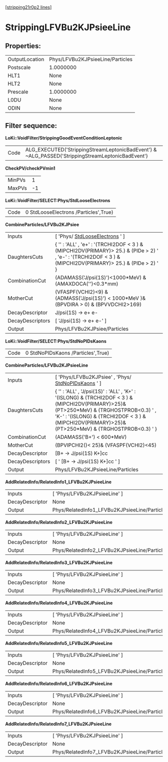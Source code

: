 [[stripping21r0p2 lines]](./stripping21r0p2-index)

# StrippingLFVBu2KJPsieeLine

## Properties:

|                |                                  |
|----------------|----------------------------------|
| OutputLocation | Phys/LFVBu2KJPsieeLine/Particles |
| Postscale      | 1.0000000                        |
| HLT1           | None                             |
| HLT2           | None                             |
| Prescale       | 1.0000000                        |
| L0DU           | None                             |
| ODIN           | None                             |

## Filter sequence:

**LoKi::VoidFilter/StrippingGoodEventConditionLeptonic**

|      |                                                                                                   |
|------|---------------------------------------------------------------------------------------------------|
| Code | ALG_EXECUTED('StrippingStreamLeptonicBadEvent') & \~ALG_PASSED('StrippingStreamLeptonicBadEvent') |

**CheckPV/checkPVmin1**

|        |     |
|--------|-----|
| MinPVs | 1   |
| MaxPVs | -1  |

**LoKi::VoidFilter/SELECT:Phys/StdLooseElectrons**

|      |                                       |
|------|---------------------------------------|
| Code | 0 StdLooseElectrons /Particles',True) |

**CombineParticles/LFVBu2KJPsiee**

|                  |                                                                                                                                                                  |
|------------------|------------------------------------------------------------------------------------------------------------------------------------------------------------------|
| Inputs           | [ 'Phys/ [StdLooseElectrons](./stripping21r0p2-stdlooseelectrons) ' ]                                                                                          |
| DaughtersCuts    | { '' : 'ALL' , 'e+' : '(TRCHI2DOF \< 3 ) & (MIPCHI2DV(PRIMARY)\> 25.) & (PIDe \> 2) ' , 'e-' : '(TRCHI2DOF \< 3 ) & (MIPCHI2DV(PRIMARY)\> 25.) & (PIDe \> 2) ' } |
| CombinationCut   | (ADAMASS('J/psi(1S)')\<1000\*MeV) & (AMAXDOCA('')\<0.3\*mm)                                                                                                      |
| MotherCut        | (VFASPF(VCHI2)\<9) & (ADMASS('J/psi(1S)') \< 1000\*MeV )& (BPVDIRA \> 0) & (BPVVDCHI2\>169)                                                                      |
| DecayDescriptor  | J/psi(1S) -\> e+ e-                                                                                                                                              |
| DecayDescriptors | [ 'J/psi(1S) -\> e+ e-' ]                                                                                                                                      |
| Output           | Phys/LFVBu2KJPsiee/Particles                                                                                                                                     |

**LoKi::VoidFilter/SELECT:Phys/StdNoPIDsKaons**

|      |                                    |
|------|------------------------------------|
| Code | 0 StdNoPIDsKaons /Particles',True) |

**CombineParticles/LFVBu2KJPsieeLine**

|                  |                                                                                                                                                                                                                                                      |
|------------------|------------------------------------------------------------------------------------------------------------------------------------------------------------------------------------------------------------------------------------------------------|
| Inputs           | [ 'Phys/LFVBu2KJPsiee' , 'Phys/ [StdNoPIDsKaons](./stripping21r0p2-stdnopidskaons) ' ]                                                                                                                                                             |
| DaughtersCuts    | { '' : 'ALL' , 'J/psi(1S)' : 'ALL' , 'K+' : '(ISLONG) & (TRCHI2DOF \< 3 ) &(MIPCHI2DV(PRIMARY)\>25)& (PT\>250\*MeV) & (TRGHOSTPROB\<0.3) ' , 'K-' : '(ISLONG) & (TRCHI2DOF \< 3 ) &(MIPCHI2DV(PRIMARY)\>25)& (PT\>250\*MeV) & (TRGHOSTPROB\<0.3) ' } |
| CombinationCut   | (ADAMASS('B+') \< 600\*MeV)                                                                                                                                                                                                                          |
| MotherCut        | (BPVIPCHI2()\< 25)& (VFASPF(VCHI2)\<45)                                                                                                                                                                                                              |
| DecayDescriptor  | [B+ -\> J/psi(1S) K+]cc                                                                                                                                                                                                                            |
| DecayDescriptors | [ ' [B+ -\> J/psi(1S) K+]cc ' ]                                                                                                                                                                                                                  |
| Output           | Phys/LFVBu2KJPsieeLine/Particles                                                                                                                                                                                                                     |

**AddRelatedInfo/RelatedInfo1_LFVBu2KJPsieeLine**

|                 |                                               |
|-----------------|-----------------------------------------------|
| Inputs          | [ 'Phys/LFVBu2KJPsieeLine' ]                |
| DecayDescriptor | None                                          |
| Output          | Phys/RelatedInfo1_LFVBu2KJPsieeLine/Particles |

**AddRelatedInfo/RelatedInfo2_LFVBu2KJPsieeLine**

|                 |                                               |
|-----------------|-----------------------------------------------|
| Inputs          | [ 'Phys/LFVBu2KJPsieeLine' ]                |
| DecayDescriptor | None                                          |
| Output          | Phys/RelatedInfo2_LFVBu2KJPsieeLine/Particles |

**AddRelatedInfo/RelatedInfo3_LFVBu2KJPsieeLine**

|                 |                                               |
|-----------------|-----------------------------------------------|
| Inputs          | [ 'Phys/LFVBu2KJPsieeLine' ]                |
| DecayDescriptor | None                                          |
| Output          | Phys/RelatedInfo3_LFVBu2KJPsieeLine/Particles |

**AddRelatedInfo/RelatedInfo4_LFVBu2KJPsieeLine**

|                 |                                               |
|-----------------|-----------------------------------------------|
| Inputs          | [ 'Phys/LFVBu2KJPsieeLine' ]                |
| DecayDescriptor | None                                          |
| Output          | Phys/RelatedInfo4_LFVBu2KJPsieeLine/Particles |

**AddRelatedInfo/RelatedInfo5_LFVBu2KJPsieeLine**

|                 |                                               |
|-----------------|-----------------------------------------------|
| Inputs          | [ 'Phys/LFVBu2KJPsieeLine' ]                |
| DecayDescriptor | None                                          |
| Output          | Phys/RelatedInfo5_LFVBu2KJPsieeLine/Particles |

**AddRelatedInfo/RelatedInfo6_LFVBu2KJPsieeLine**

|                 |                                               |
|-----------------|-----------------------------------------------|
| Inputs          | [ 'Phys/LFVBu2KJPsieeLine' ]                |
| DecayDescriptor | None                                          |
| Output          | Phys/RelatedInfo6_LFVBu2KJPsieeLine/Particles |

**AddRelatedInfo/RelatedInfo7_LFVBu2KJPsieeLine**

|                 |                                               |
|-----------------|-----------------------------------------------|
| Inputs          | [ 'Phys/LFVBu2KJPsieeLine' ]                |
| DecayDescriptor | None                                          |
| Output          | Phys/RelatedInfo7_LFVBu2KJPsieeLine/Particles |
